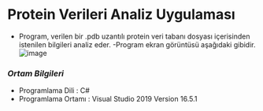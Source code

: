 # Protein Verileri Analiz Uygulaması

- Program, verilen bir .pdb uzantılı protein veri tabanı dosyası içerisinden istenilen bilgileri analiz eder. 
-Program ekran görüntüsü aşağıdaki gibidir. 
![image](https://user-images.githubusercontent.com/59895745/142840895-93a28e4b-3519-4db9-b780-d9b2d103e8ff.png)

### _Ortam Bilgileri_
- Programlama Dili   : C#
- Programlama Ortamı : Visual Studio 2019 Version 16.5.1 
